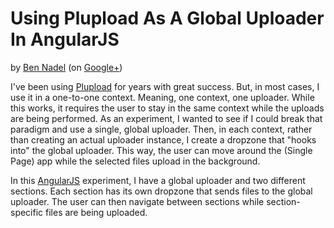
# Using Plupload As A Global Uploader In AngularJS

by [Ben Nadel][bennadel] (on [Google+][googleplus])

I've been using [Plupload][plupload] for years with great success. But, in most cases, I use it in
a one-to-one context. Meaning, one context, one uploader. While this works, it requires the user to
stay in the same context while the uploads are being performed. As an experiment, I wanted to see
if I could break that paradigm and use a single, global uploader. Then, in each context, rather than
creating an actual uploader instance, I create a dropzone that "hooks into" the global uploader. This
way, the user can move around the (Single Page) app while the selected files upload in the background.

In this [AngularJS][angularjs] experiment, I have a global uploader and two different sections. Each
section has its own dropzone that sends files to the global uploader. The user can then navigate 
between sections while section-specific files are being uploaded.


[bennadel]: http://www.bennadel.com
[googleplus]: https://plus.google.com/108976367067760160494?rel=author
[plupload]: http://plupload.com
[angularjs]: http://angularjs.org
